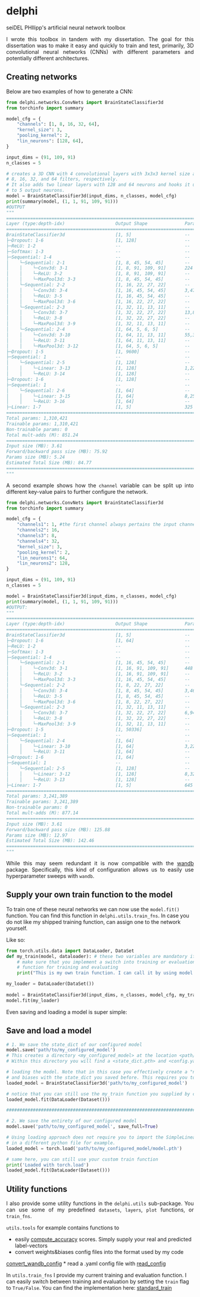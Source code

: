 # delphi
seiDEL PHIlipp's artificial neural network toolbox

<p align="justify">
I wrote this toolbox in tandem with my dissertation. The goal for this dissertation was to make it easy and quickly
to train and test, primarily, 3D convolutional neural networks (CNNs) with different parameters and potentially different
architectures.
</p> 

## Creating networks

Below are two examples of how to generate a CNN:
```python
from delphi.networks.ConvNets import BrainStateClassifier3d
from torchinfo import summary

model_cfg = {
    "channels": [1, 8, 16, 32, 64],
    "kernel_size": 3,
    "pooling_kernel": 2,
    "lin_neurons": [128, 64],
}

input_dims = (91, 109, 91)
n_classes = 5

# creates a 3D CNN with 4 convolutional layers with 3x3x3 kernel size and
# 8, 16, 32, and 64 filters, respectively.
# It also adds two linear layers with 128 and 64 neurons and hooks it up
# to 5 output neurons.
model = BrainStateClassifier3d(input_dims, n_classes, model_cfg)
print(summary(model, (1, 1, 91, 109, 91)))
#OUTPUT
"""
==========================================================================================
Layer (type:depth-idx)                   Output Shape              Param #
==========================================================================================
BrainStateClassifier3d                   [1, 5]                    --
├─Dropout: 1-6                           [1, 128]                  --
├─ReLU: 1-2                              --                        --
├─Softmax: 1-3                           --                        --
├─Sequential: 1-4                        --                        --
│    └─Sequential: 2-1                   [1, 8, 45, 54, 45]        --
│    │    └─Conv3d: 3-1                  [1, 8, 91, 109, 91]       224
│    │    └─ReLU: 3-2                    [1, 8, 91, 109, 91]       --
│    │    └─MaxPool3d: 3-3               [1, 8, 45, 54, 45]        --
│    └─Sequential: 2-2                   [1, 16, 22, 27, 22]       --
│    │    └─Conv3d: 3-4                  [1, 16, 45, 54, 45]       3,472
│    │    └─ReLU: 3-5                    [1, 16, 45, 54, 45]       --
│    │    └─MaxPool3d: 3-6               [1, 16, 22, 27, 22]       --
│    └─Sequential: 2-3                   [1, 32, 11, 13, 11]       --
│    │    └─Conv3d: 3-7                  [1, 32, 22, 27, 22]       13,856
│    │    └─ReLU: 3-8                    [1, 32, 22, 27, 22]       --
│    │    └─MaxPool3d: 3-9               [1, 32, 11, 13, 11]       --
│    └─Sequential: 2-4                   [1, 64, 5, 6, 5]          --
│    │    └─Conv3d: 3-10                 [1, 64, 11, 13, 11]       55,360
│    │    └─ReLU: 3-11                   [1, 64, 11, 13, 11]       --
│    │    └─MaxPool3d: 3-12              [1, 64, 5, 6, 5]          --
├─Dropout: 1-5                           [1, 9600]                 --
├─Sequential: 1                          --                        --
│    └─Sequential: 2-5                   [1, 128]                  --
│    │    └─Linear: 3-13                 [1, 128]                  1,228,928
│    │    └─ReLU: 3-14                   [1, 128]                  --
├─Dropout: 1-6                           [1, 128]                  --
├─Sequential: 1                          --                        --
│    └─Sequential: 2-6                   [1, 64]                   --
│    │    └─Linear: 3-15                 [1, 64]                   8,256
│    │    └─ReLU: 3-16                   [1, 64]                   --
├─Linear: 1-7                            [1, 5]                    325
==========================================================================================
Total params: 1,310,421
Trainable params: 1,310,421
Non-trainable params: 0
Total mult-adds (M): 851.24
==========================================================================================
Input size (MB): 3.61
Forward/backward pass size (MB): 75.92
Params size (MB): 5.24
Estimated Total Size (MB): 84.77
==========================================================================================
"""
```

<p align="justify">A second example shows how the <code>channel</code> variable can be split up into different key-value pairs to further 
configure the network.</p>

```python
from delphi.networks.ConvNets import BrainStateClassifier3d
from torchinfo import summary

model_cfg = {
    "channels1": 1, #the first channel always pertains the input channels. Could also be >1
    "channels2": 16,
    "channels3": 8,
    "channels4": 32,
    "kernel_size": 3,
    "pooling_kernel": 2,
    "lin_neurons1": 64,
    "lin_neurons2": 128,
}

input_dims = (91, 109, 91)
n_classes = 5

model = BrainStateClassifier3d(input_dims, n_classes, model_cfg)
print(summary(model, (1, 1, 91, 109, 91)))
#OUTPUT:
"""
==========================================================================================
Layer (type:depth-idx)                   Output Shape              Param #
==========================================================================================
BrainStateClassifier3d                   [1, 5]                    --
├─Dropout: 1-6                           [1, 64]                   --
├─ReLU: 1-2                              --                        --
├─Softmax: 1-3                           --                        --
├─Sequential: 1-4                        --                        --
│    └─Sequential: 2-1                   [1, 16, 45, 54, 45]       --
│    │    └─Conv3d: 3-1                  [1, 16, 91, 109, 91]      448
│    │    └─ReLU: 3-2                    [1, 16, 91, 109, 91]      --
│    │    └─MaxPool3d: 3-3               [1, 16, 45, 54, 45]       --
│    └─Sequential: 2-2                   [1, 8, 22, 27, 22]        --
│    │    └─Conv3d: 3-4                  [1, 8, 45, 54, 45]        3,464
│    │    └─ReLU: 3-5                    [1, 8, 45, 54, 45]        --
│    │    └─MaxPool3d: 3-6               [1, 8, 22, 27, 22]        --
│    └─Sequential: 2-3                   [1, 32, 11, 13, 11]       --
│    │    └─Conv3d: 3-7                  [1, 32, 22, 27, 22]       6,944
│    │    └─ReLU: 3-8                    [1, 32, 22, 27, 22]       --
│    │    └─MaxPool3d: 3-9               [1, 32, 11, 13, 11]       --
├─Dropout: 1-5                           [1, 50336]                --
├─Sequential: 1                          --                        --
│    └─Sequential: 2-4                   [1, 64]                   --
│    │    └─Linear: 3-10                 [1, 64]                   3,221,568
│    │    └─ReLU: 3-11                   [1, 64]                   --
├─Dropout: 1-6                           [1, 64]                   --
├─Sequential: 1                          --                        --
│    └─Sequential: 2-5                   [1, 128]                  --
│    │    └─Linear: 3-12                 [1, 128]                  8,320
│    │    └─ReLU: 3-13                   [1, 128]                  --
├─Linear: 1-7                            [1, 5]                    645
==========================================================================================
Total params: 3,241,389
Trainable params: 3,241,389
Non-trainable params: 0
Total mult-adds (M): 877.14
==========================================================================================
Input size (MB): 3.61
Forward/backward pass size (MB): 125.88
Params size (MB): 12.97
Estimated Total Size (MB): 142.46
==========================================================================================
"""
```

<p align="justify">
While this may seem redundant it is now compatible with the <a href="www.wandb.ai">wandb</a> package.
Specifically, this kind of configuration allows us to easily use hyperparameter sweeps with <code>wandb</code>.

## Supply your own train function to the model

To train one of these neural networks we can now use the <code>model.fit()</code> function.
You can find this function in <code>delphi.utils.train_fns</code>. In case you do not like my shipped training function,
can assign one to the network yourself.

Like so:
</p>

```python
from torch.utils.data import DataLoader, DataSet
def my_train(model, dataloader): # these two variables are mandatory if you want to supply your custom function
    # make sure that you implement a switch into training or evaluation mode if you use the same
    # function for training and evaluating
    print("This is my own train function. I can call it by using model.fit()")

my_loader = DataLoader(DataSet())
    
model = BrainStateClassifier3d(input_dims, n_classes, model_cfg, my_train)
model.fit(my_loader)
```
<p align="justify">
Even saving and loading a model is super simple:
</p>

## Save and load a model

```python
# 1. We save the state_dict of our configured model
model.save('path/to/my_configured_model')
# This creates a directory <my_configured_model> at the location <path/to>
# Within this directory you will find a <state_dict.pth> and <config.yaml> file.

# loading the model. Note that in this case you effectively create a "new" network and then fill its weights
# and biases with the state_dict you saved before. This requires you to import the model class!
loaded_model = BrainStateClassifier3d('path/to/my_configured_model')

# notice that you can still use the my_train function you supplied by calling the .fit method
loaded_model.fit(DataLoader(Dataset()))

#######################################################################################################################

# 2. We save the entirety of our configured model
model.save('path/to/my_configured_model', save_full=True)

# Using loading approach does not require you to import the SimpleLinearModel class
# in a different python file for example. 
loaded_model = torch.load('path/to/my_configured_model/model.pth')

# same here, you can still use your custom train function
print('Loaded with torch.load')
loaded_model.fit(DataLoader(Dataset()))
```

## Utility functions

<p align="justify">
I also provide some utility functions in the <code>delphi.utils</code> sub-package. You can use some of my predefined 
<code>datasets</code>, <code>layers</code>, <code>plot</code> functions, or <code>train_fns</code>. 

<code>utils.tools</code> for example contains functions to
* easily <a href="https://github.com/PhilippS893/delphi/blob/e0f3f91bef3c1e84852b5153e4ddd7f30357d344/delphi/utils/tools.py#L70">
compute_accuracy</a> scores. Simply supply your real and predicted label-vectors
* convert weights&biases config files into the format used by my code 
<a href="https://github.com/PhilippS893/delphi/blob/e0f3f91bef3c1e84852b5153e4ddd7f30357d344/delphi/utils/tools.py#L23">
convert_wandb_config</a>
* read a .yaml config file with 
<a href="https://github.com/PhilippS893/delphi/blob/e0f3f91bef3c1e84852b5153e4ddd7f30357d344/delphi/utils/tools.py#L50">
read_config</a>

In <code>utils.train_fns</code> I provide my current training and evaluation function. I can easily switch between 
training and evaluation by setting the <code>train</code> flag to <code>True/False</code>. You can find the implementation
here: <a href="https://github.com/PhilippS893/delphi/blob/e0f3f91bef3c1e84852b5153e4ddd7f30357d344/delphi/utils/train_fns.py#L11">
standard_train</a>

</p>